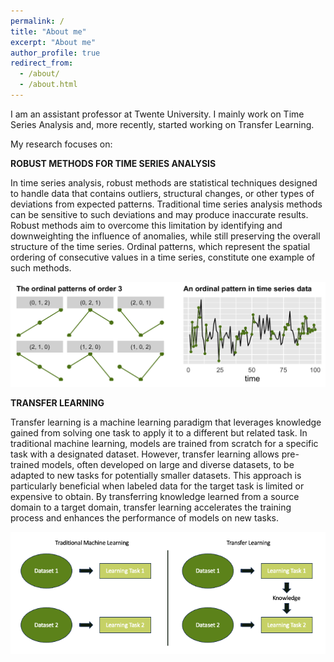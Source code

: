 ```yaml
---
permalink: /
title: "About me"
excerpt: "About me"
author_profile: true
redirect_from: 
  - /about/
  - /about.html
---
```


I am an assistant professor at Twente University. I mainly work on Time Series Analysis and, more recently,  started working on Transfer Learning.

My research focuses on: 

<!--- Add more cv--->

__ROBUST METHODS FOR TIME SERIES ANALYSIS__

<!--- From the daily values of stock indices to the minutely recorded number of your heart beats: time series, i.e. timely-ordered sequences of correlated observations, appear everywhere. Their analysis becomes increasingly important due to the massive production of data through, e.g. the internet of things or the digitalization of healthcare.--->

In time series analysis, robust methods are statistical techniques designed to handle data that contains outliers, structural changes, or other types of deviations from expected patterns. Traditional time series analysis methods can be sensitive to such deviations and may produce inaccurate results. Robust methods aim to overcome this limitation by identifying and downweighting the influence of anomalies, while still preserving the overall structure of the time series. Ordinal patterns, which represent the spatial ordering of consecutive values in a time series, constitute one example of such methods.

![image info](op_in_ts.png)

__TRANSFER LEARNING__

Transfer learning is a machine learning paradigm that leverages knowledge gained from solving one task to apply it to a different but related task. In traditional machine learning, models are trained from scratch for a specific task with a designated dataset. However, transfer learning allows pre-trained models, often developed on large and diverse datasets, to be adapted to new tasks for potentially smaller datasets. This approach is particularly beneficial when labeled data for the target task is limited or expensive to obtain. By transferring knowledge learned from a source domain to a target domain, transfer learning accelerates the training process and enhances the performance of models on new tasks. 

![image info](transfer_learning.png)

<!---  Imagine that $x\in\mathcal{X}$ represents symptoms of a disease and that the label
 $y\in \mathcal{Y}$ indicates whether a person has been infected with the disease.
 Moreover, assume that the distributions $P$ and $Q$ defined on $\mathcal{X}\times \mathcal{Y}$ correspond to the joint distribution of symptoms and infections in different hospitals, e.g. in different locations, that adopt distinct prevention and control measures so that the disease prevalence differs, i.e. $p(y) \neq q(y)$.
  At the same time, 
it is reasonable to assume  that the symptoms of the disease and the mechanism that symptoms caused by diseases are the same in both places, 
i.e. $p(x|y) = q(x|y)$. 
To make a diagnostic model based on data from one of the hospitals work in the  other hospital it becomes therefore crucial to study label shift adaptation.--->
